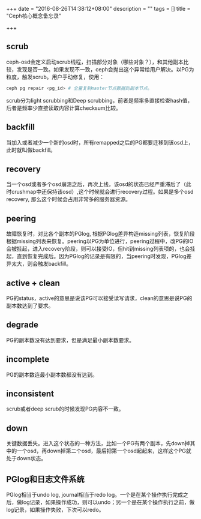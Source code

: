 +++
date = "2016-08-26T14:38:12+08:00"
description = ""
tags = []
title = "Ceph核心概念备忘录"

+++

scrub
-----
ceph-osd会定义启动scrub线程，扫描部分对象（哪些对象？），和其他副本比较，发现是否一致。如果发现不一致，ceph会抛出这个异常给用户解决。以PG为粒度，触发scrub。用户手动修复，使用：

```sh
ceph pg repair <pg_id> # 全量复制master节点数据到副本节点。
```

scrub分为light scrubbing和Deep scrubbing，前者是频率多直接检查hash值，后者是频率少直接读取内容计算checksum比较。

backfill
--------
当加入或者减少一个新的osd时，所有remapped之后的PG都要迁移到该osd上，此时就叫做backfill。

recovery
--------
当一个osd或者多个osd崩溃之后，再次上线，该osd的状态已经严重滞后了（此时crushmap中还保持该osd）,这个时候就会进行recovery过程。如果是多个osd recovery, 那么这个时候会占用非常多的服务器资源。

peering
-------
故障恢复时，对比各个副本的PGlog, 根据PGlog差异构造missing列表，恢复阶段根据missing列表来恢复。peering以PG为单位进行，peering过程中，改PG的IO会被挂起，进入recovery阶段，则可以接受IO，但hit到missing列表项的，也会挂起，直到恢复完成后。因为PGlog的记录是有限的，当peering时发现，PGlog差异太大，则会触发backfill。

active + clean
--------------
PG的status，active的意思是说该PG可以接受读写请求，clean的意思是说PG的副本数达到了要求。

degrade
-------
PG的副本数没有达到要求，但是满足最小副本数要求。

incomplete
----------
PG的副本数连最小副本数都没有达到。

inconsistent
------------
scrub或者deep scrub的时候发现PG内容不一致。

down
----
关键数据丢失。进入这个状态的一种方法，比如一个PG有两个副本，先down掉其中的一个osd，再down掉第二个osd，最后把第一个osd起起来，这样这个PG就处于down状态。

PGlog和日志文件系统
-------------------
PGlog相当于undo log, journal相当于redo log。一个是在某个操作执行完成之后，做log记录，如果操作成功，则可以undo；另一个是在某个操作执行之前，做log记录，如果操作失败，下次可以redo。
